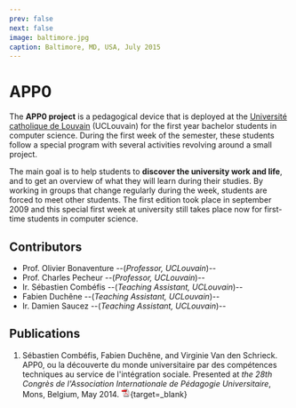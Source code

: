 ```yaml
---
prev: false
next: false
image: baltimore.jpg
caption: Baltimore, MD, USA, July 2015
---
```


# APP0

The **APP0 project** is a pedagogical device that is deployed at the [Université catholique de Louvain](https://www.uclouvain.be/en) (UCLouvain) for the first year bachelor students in computer science. During the first week of the semester, these students follow a special program with several activities revolving around a small project.

The main goal is to help students to **discover the university work and life**, and to get an overview of what they will learn during their studies. By working in groups that change regularly during the week, students are forced to meet other students. The first edition took place in september 2009 and this special first week at university still takes place now for first-time students in computer science.

## Contributors

- Prof. Olivier Bonaventure --(_Professor, UCLouvain_)--
- Prof. Charles Pecheur --(_Professor, UCLouvain_)--
- Ir. Sébastien Combéfis --(_Teaching Assistant, UCLouvain_)--
- Fabien Duchêne --(_Teaching Assistant, UCLouvain_)--
- Ir. Damien Saucez --(_Teaching Assistant, UCLouvain_)--

## Publications

1. Sébastien Combéfis, Fabien Duchêne, and Virginie Van den Schrieck. APP0, ou la découverte du monde universitaire par des compétences techniques au service de l'intégration sociale. Presented at _the 28th Congrès de l'Association Internationale de Pédagogie Universitaire_, Mons, Belgium, May 2014. [![PDF](/images/pdf.png)](/files/publi/combefis-aipu2014.pdf){target=_blank}
